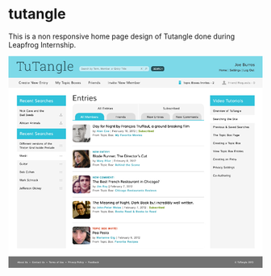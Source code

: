 # tutangle
This is a non responsive home page design of Tutangle done during Leapfrog Internship.

![Tuntangle home page](./images/1A-home-search.jpg?raw=true "Title")
